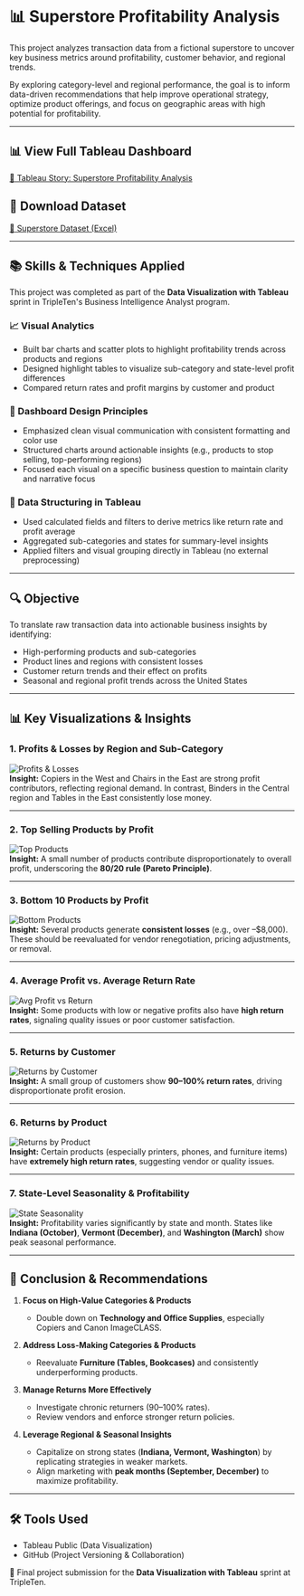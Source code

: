# 📊 Superstore Profitability Analysis  

This project analyzes transaction data from a fictional superstore to uncover key business metrics around profitability, customer behavior, and regional trends.  

By exploring category-level and regional performance, the goal is to inform data-driven recommendations that help improve operational strategy, optimize product offerings, and focus on geographic areas with high potential for profitability.  

---

## 📊 View Full Tableau Dashboard  
[🔗 Tableau Story: Superstore Profitability Analysis](https://public.tableau.com/views/superstore-profitability-analysis/SuperstoreProfitabilityAnalysis?:language=en-US&publish=yes&:sid=&:redirect=auth&:display_count=n&:origin=viz_share_link)  

## 📄 Download Dataset  
[🔗 Superstore Dataset (Excel)](https://practicum-content.s3.us-west-1.amazonaws.com/data-eng/remodeled/dvwt/Superstore.xls?etag=4616d537c163874941cf5fc3c9002fa8)  

---

## 📚 Skills & Techniques Applied  
This project was completed as part of the **Data Visualization with Tableau** sprint in TripleTen's Business Intelligence Analyst program.  

### 📈 Visual Analytics  
- Built bar charts and scatter plots to highlight profitability trends across products and regions  
- Designed highlight tables to visualize sub-category and state-level profit differences  
- Compared return rates and profit margins by customer and product  

### 🎯 Dashboard Design Principles  
- Emphasized clean visual communication with consistent formatting and color use  
- Structured charts around actionable insights (e.g., products to stop selling, top-performing regions)  
- Focused each visual on a specific business question to maintain clarity and narrative focus  

### 🔧 Data Structuring in Tableau  
- Used calculated fields and filters to derive metrics like return rate and profit average  
- Aggregated sub-categories and states for summary-level insights  
- Applied filters and visual grouping directly in Tableau (no external preprocessing)  

---

## 🔍 Objective  
To translate raw transaction data into actionable business insights by identifying:  
- High-performing products and sub-categories  
- Product lines and regions with consistent losses  
- Customer return trends and their effect on profits  
- Seasonal and regional profit trends across the United States  

---

## 📊 Key Visualizations & Insights  

### 1. Profits & Losses by Region and Sub-Category  
![Profits & Losses](visualizations/profits_losses.png)  
**Insight:** Copiers in the West and Chairs in the East are strong profit contributors, reflecting regional demand. In contrast, Binders in the Central region and Tables in the East consistently lose money.  

---

### 2. Top Selling Products by Profit  
![Top Products](visualizations/top_products.png)  
**Insight:** A small number of products contribute disproportionately to overall profit, underscoring the **80/20 rule (Pareto Principle)**.  

---

### 3. Bottom 10 Products by Profit  
![Bottom Products](visualizations/bottom_products.png)  
**Insight:** Several products generate **consistent losses** (e.g., over –$8,000). These should be reevaluated for vendor renegotiation, pricing adjustments, or removal.  

---

### 4. Average Profit vs. Average Return Rate  
![Avg Profit vs Return](visualizations/avg_profit_vs_return.png)  
**Insight:** Some products with low or negative profits also have **high return rates**, signaling quality issues or poor customer satisfaction.  

---

### 5. Returns by Customer  
![Returns by Customer](visualizations/returns_by_customer.png)  
**Insight:** A small group of customers show **90–100% return rates**, driving disproportionate profit erosion.  

---

### 6. Returns by Product  
![Returns by Product](visualizations/returns_by_product.png)  
**Insight:** Certain products (especially printers, phones, and furniture items) have **extremely high return rates**, suggesting vendor or quality issues.  

---

### 7. State-Level Seasonality & Profitability  
![State Seasonality](visualizations/state_seasonality.png)  
**Insight:** Profitability varies significantly by state and month. States like **Indiana (October)**, **Vermont (December)**, and **Washington (March)** show peak seasonal performance.  

---

## 🧠 Conclusion & Recommendations  

1. **Focus on High-Value Categories & Products**  
   - Double down on **Technology and Office Supplies**, especially Copiers and Canon ImageCLASS.  

2. **Address Loss-Making Categories & Products**  
   - Reevaluate **Furniture (Tables, Bookcases)** and consistently underperforming products.  

3. **Manage Returns More Effectively**  
   - Investigate chronic returners (90–100% rates).  
   - Review vendors and enforce stronger return policies.  

4. **Leverage Regional & Seasonal Insights**  
   - Capitalize on strong states (**Indiana, Vermont, Washington**) by replicating strategies in weaker markets.  
   - Align marketing with **peak months (September, December)** to maximize profitability.  

---

## 🛠 Tools Used  
- Tableau Public (Data Visualization)  
- GitHub (Project Versioning & Collaboration)  

🚀 Final project submission for the **Data Visualization with Tableau** sprint at TripleTen.  

